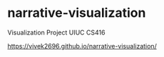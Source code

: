 # narrative-visualization
Visualization Project UIUC CS416 

https://vivek2696.github.io/narrative-visualization/
